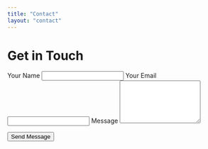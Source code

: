 ```yaml
---
title: "Contact"
layout: "contact"
---
```


# Get in Touch

<form class="contact-form" name="contact" method="POST" data-netlify="true">
  <input type="hidden" name="form-name" value="contact" />
  
  <label>
    Your Name
    <input type="text" name="name" required />
  </label>

  <label>
    Your Email
    <input type="email" name="email" required />
  </label>

  <label>
    Message
    <textarea name="message" rows="6" required></textarea>
  </label>

  <button type="submit" class="btn btn--primary">Send Message</button>
</form>

